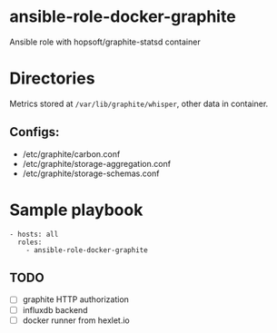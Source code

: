 # ansible-role-docker-graphite
Ansible role with hopsoft/graphite-statsd container

# Directories
Metrics stored at ``/var/lib/graphite/whisper``, other data in container.

## Configs:
- /etc/graphite/carbon.conf
- /etc/graphite/storage-aggregation.conf
- /etc/graphite/storage-schemas.conf

# Sample playbook
```
- hosts: all
  roles:
    - ansible-role-docker-graphite
```

## TODO
- [ ] graphite HTTP authorization
- [ ] influxdb backend
- [ ] docker runner from hexlet.io
